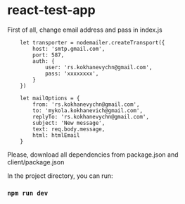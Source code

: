 # react-test-app

First of all, change email address and pass in index.js

        let transporter = nodemailer.createTransport({
			host: 'smtp.gmail.com',
			port: 587,
			auth: {
				user: 'rs.kokhanevychn@gmail.com',
				pass: 'xxxxxxxx',
			}
		})
		
		let mailOptions = {
			from: 'rs.kokhanevychn@gmail.com',
			to: 'mykola.kokhanevich@gmail.com',
			replyTo: 'rs.kokhanevychn@gmail.com',
			subject: 'New message',
			text: req.body.message,
			html: htmlEmail
		}	

Please, download all dependencies from package.json and client/package.json 
	
In the project directory, you can run:

### `npm run dev`
